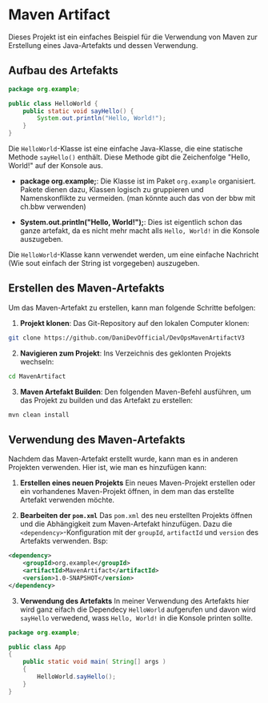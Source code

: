 # Maven Artifact

Dieses Projekt ist ein einfaches Beispiel für die Verwendung von Maven zur Erstellung eines Java-Artefakts und dessen Verwendung.

## Aufbau des Artefakts

```java
package org.example;

public class HelloWorld {
    public static void sayHello() {
        System.out.println("Hello, World!");
    }
}

```
Die `HelloWorld`-Klasse ist eine einfache Java-Klasse, die eine statische Methode `sayHello()` enthält. Diese Methode gibt die Zeichenfolge "Hello, World!" auf der Konsole aus.

- **package org.example;**: Die Klasse ist im Paket `org.example` organisiert. Pakete dienen dazu, Klassen logisch zu gruppieren und Namenskonflikte zu vermeiden. (man könnte auch das von der bbw mit ch.bbw verwenden)

- **System.out.println("Hello, World!");**:
 Dies ist eigentlich schon das ganze artefakt, da es nicht mehr macht alls `Hello, World!` in die Konsole auszugeben. 

Die `HelloWorld`-Klasse kann verwendet werden, um eine einfache Nachricht (Wie sout einfach der String ist vorgegeben) auszugeben.

## Erstellen des Maven-Artefakts

Um das Maven-Artefakt zu erstellen, kann man folgende Schritte befolgen:

1. **Projekt klonen**: Das Git-Repository auf den lokalen Computer klonen:

```bash
git clone https://github.com/DaniDevOfficial/DevOpsMavenArtifactV3
```

2. **Navigieren zum Projekt**: 
Ins Verzeichnis des geklonten Projekts wechseln:

```bash
cd MavenArtifact
```

3. **Maven Artefakt Builden**: 
Den folgenden Maven-Befehl ausführen, um das Projekt zu builden und das Artefakt zu erstellen:

```bash
mvn clean install
```

## Verwendung des Maven-Artefakts

Nachdem das Maven-Artefakt erstellt wurde, kann man es in anderen Projekten verwenden. Hier ist, wie man es hinzufügen kann:

1. **Erstellen eines neuen Projekts**
 Ein neues Maven-Projekt erstellen oder ein vorhandenes Maven-Projekt öffnen, in dem man das erstellte Artefakt verwenden möchte.

2. **Bearbeiten der `pom.xml`**
 Das `pom.xml` des neu erstellten Projekts öffnen und die Abhängigkeit zum Maven-Artefakt hinzufügen. Dazu die `<dependency>`-Konfiguration mit der `groupId`, `artifactId` und `version` des Artefakts verwenden. 
 Bsp:

```xml
<dependency>
    <groupId>org.example</groupId>
    <artifactId>MavenArtifact</artifactId>
    <version>1.0-SNAPSHOT</version>
</dependency>
```

3. **Verwendung des Artefakts**
In meiner Verwendung des Artefakts hier wird ganz eifach die Dependecy `HelloWorld` aufgerufen und davon wird `sayHello` verwedend, wass `Hello, World!` in die Konsole printen sollte. 
```java
package org.example;

public class App 
{
    public static void main( String[] args )
    {
        HelloWorld.sayHello();
    }
}

```


